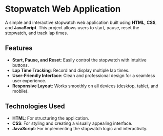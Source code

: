 # Stopwatch Web Application

A simple and interactive stopwatch web application built using **HTML**, **CSS**, and **JavaScript**. 
This project allows users to start, pause, reset the stopwatch, and track lap times.

## Features

- **Start, Pause, and Reset**: Easily control the stopwatch with intuitive buttons.
- **Lap Time Tracking**: Record and display multiple lap times.
- **User-Friendly Interface**: Clean and professional design for a seamless user experience.
- **Responsive Layout**: Works smoothly on all devices (desktop, tablet, and mobile).

## Technologies Used

- **HTML**: For structuring the application.
- **CSS**: For styling and creating a visually appealing interface.
- **JavaScript**: For implementing the stopwatch logic and interactivity.

